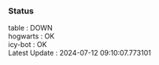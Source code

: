 ### Status


table : DOWN  
hogwarts : OK  
icy-bot : OK  
Latest Update : 2024-07-12 09:10:07.773101
